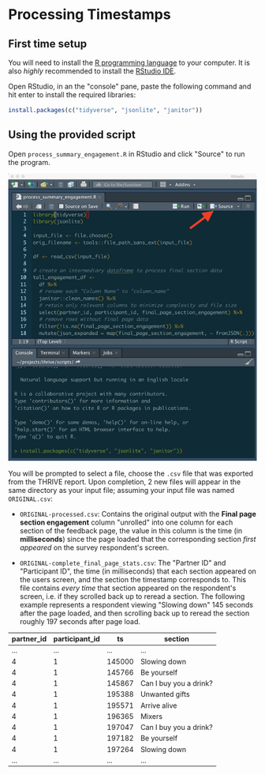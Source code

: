 # Processing Timestamps

## First time setup

You will need to install the [R programming language](https://cloud.r-project.org/) to your computer. It is also _highly_ recommended to install the [RStudio IDE](https://www.rstudio.com/products/rstudio/download/).

Open RStudio, in an the "console" pane, paste the following command and hit enter to install the required libraries:

```R
install.packages(c("tidyverse", "jsonlite", "janitor"))
```

## Using the provided script

Open `process_summary_engagement.R` in RStudio and click "Source" to run the program.

![Source option is in the upper right of the RStudio window](rstudio_source.png)

You will be prompted to select a file, choose the `.csv` file that was exported from the THRIVE report. Upon completion, 2 new files will appear in the same directory as your input file; assuming your input file was named `ORIGINAL.csv`:

- `ORIGINAL-processed.csv`: Contains the original output with the **Final page section engagement** column "unrolled" into one column for each section of the feedback page, the value in this column is the time (in **milliseconds**) since the page loaded that the corresponding section _first appeared_ on the survey respondent's screen.

- `ORIGINAL-complete_final_page_stats.csv`: The "Partner ID" and "Participant ID", the time (in milliseconds) that each section appeared on the users screen, and the section the timestamp corresponds to. This file contains _every time_ that section appeared on the respondent's screen, i.e. if they scrolled back up to reread a section. The following example represents a respondent viewing "Slowing down" 145 seconds after the page loaded, and then scrolling back up to reread the section roughly 197 seconds after page load.

| partner_id | participant_id | ts     | section                |
|------------|----------------|--------|------------------------|
| ...        | ...            | ...    | ...                    |
| 4          | 1              | 145000 | Slowing down           |
| 4          | 1              | 145766 | Be yourself            |
| 4          | 1              | 145867 | Can I buy you a drink? |
| 4          | 1              | 195388 | Unwanted gifts         |
| 4          | 1              | 195571 | Arrive alive           |
| 4          | 1              | 196365 | Mixers                 |
| 4          | 1              | 197047 | Can I buy you a drink? |
| 4          | 1              | 197182 | Be yourself            |
| 4          | 1              | 197264 | Slowing down           |
| ...        | ...            | ...    | ...                    |

